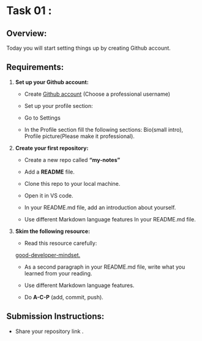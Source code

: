 # Task 01 : 


## Overview:

Today you will start setting things up by creating Github account.

## Requirements:

1. **Set up your Github account:**

   - Create [Github account](https://github.com/) (Choose a professional username)

   - Set up your profile section:

   - Go to Settings

   - In the Profile section fill the following sections: Bio(small intro), Profile picture(Please make it professional).


2. **Create your first repository:**

   - Create a new repo called  **“my-notes”**

   - Add a **README** file.

   - Clone this repo to your local machine.

   - Open it in VS code.

   - In your README.md file, add an introduction about yourself.

   - Use different Markdown language features In your README.md file.

3. **Skim the following resource:**
   - Read this resource carefully:

   [good-developer-mindset.](https://www.freecodecamp.org/news/learn-the-fundamentals-of-a-good-developer-mindset-in-15-minutes-81321ab8a682/)

    - As a second paragraph in your README.md file, write what you learned from your reading. 

   - Use different Markdown language features.

   - Do **A-C-P** (add, commit, push).



## Submission Instructions:
   
   - Share your repository link .

